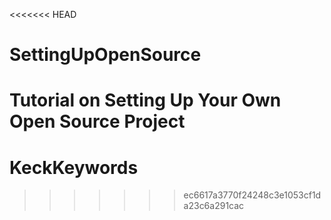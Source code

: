 <<<<<<< HEAD
# SettingUpOpenSource
Tutorial on Setting Up Your Own Open Source Project
=======
# KeckKeywords
>>>>>>> ec6617a3770f24248c3e1053cf1da23c6a291cac
